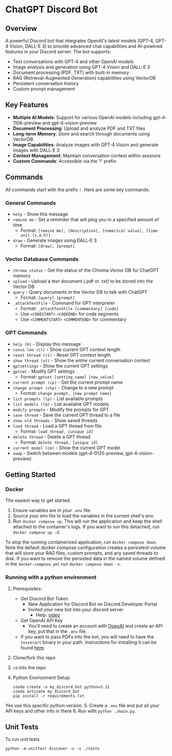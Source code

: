 # ChatGPT Discord Bot

## Overview
A powerful Discord bot that integrates OpenAI's latest models (GPT-4, GPT-4 Vision, DALL-E 3) to provide advanced chat capabilities and AI-powered features in your Discord server. The bot supports:

- Text conversations with GPT-4 and other OpenAI models
- Image analysis and generation using GPT-4 Vision and DALL-E 3
- Document processing (PDF, TXT) with built-in memory
- RAG (Retrieval-Augmented Generation) capabilities using VectorDB
- Persistent conversation history
- Custom prompt management

## Key Features
- **Multiple AI Models**: Support for various OpenAI models including gpt-4-1106-preview and gpt-4-vision-preview
- **Document Processing**: Upload and analyze PDF and TXT files
- **Long-term Memory**: Store and search through documents using VectorDB
- **Image Capabilities**: Analyze images with GPT-4 Vision and generate images with DALL-E 3
- **Context Management**: Maintain conversation context within sessions
- **Custom Commands**: Accessible via the '!' prefix

## Commands
All commands start with the prefix `!`. Here are some key commands:

### General Commands
- `help` - Show this message
- `remind me` - Set a reminder that will ping you in a specified amount of time
  - Format: `[remind me], [description], [numerical value], [time unit (s,m,h)]`
- `draw` - Generate images using DALL-E 3
  - Format: `[draw]; [prompt]`

### Vector Database Commands
- `chroma status` - Get the status of the Chroma Vector DB for ChatGPT memory
- `upload` - Upload a text document (.pdf or .txt) to be stored into the Vector DB
- `query` - Query documents in the Vector DB to talk with ChatGPT
  - Format: `[query] [prompt]`
- `_attachTextFile` - Command for GPT interpreter
  - Format: `_attachTextFile [commentary] [code]`
  - Use `<CODESTART>` `<CODEEND>` for code segments
  - Use `<COMMENTSTART>` `<COMMENTEND>` for commentary

### GPT Commands
- `help (h)` - Display this message
- `convo len (cl)` - Show current GPT context length
- `reset thread (rt)` - Reset GPT context length
- `show thread (st)` - Show the entire current conversation context
- `gptsettings` - Show the current GPT settings
- `gptset` - Modify GPT settings
  - Format: `gptset [setting_name] [new_value]`
- `current prompt (cp)` - Get the current prompt name
- `change prompt (chp)` - Change to a new prompt
  - Format: `change prompt, [new prompt name]`
- `list prompts (lp)` - List available prompts
- `list models (lm)` - List available GPT models
- `modify prompts` - Modify the prompts for GPT
- `save thread` - Save the current GPT thread to a file
- `show old threads` - Show saved threads
- `load thread` - Load a GPT thread from file
  - Format: `load thread, [unique id]`
- `delete thread` - Delete a GPT thread
  - Format: `delete thread, [unique id]`
- `current model (cm)` - Show the current GPT model
- `swap` - Switch between models (gpt-4-0125-preview, gpt-4-vision-preview)


## Getting Started

### Docker
The easiest way to get started.
1. Ensure variables are in your `.env` file.
2. Source your env file to load the variables in the current shell's env.
3. Run `docker compose up`. This will run the application and keep the shell attached to the 
container's logs. If you want to run this detached, run `docker compose up -d`.

To stop the running containerized application, run `docker compose down`.
Note the default docker compose configuration creates a persistent volume that will store your RAG files, custom prompts, 
and any saved threads to disk. 
If you want to remove the persisted data in the named volume defined in the `docker-compose.yml`
run `docker compose down -v`.

### Running with a python environment
1. Prerequisites:
    - Get Discord Bot Token
      - New Application for Discord Bot on Discord Developer Portal
      - Invited your new bot into your discord server
        - Help: [video](https://www.youtube.com/watch?v=hoDLj0IzZMU) 
    - Get OpenAI API Key
      - You'll need to create an account with [OpenAI](https://openai.com/) and create an API key, put that in the `.env` file.
    - If you want to pass PDFs into the bot, you will need to have the `tesseract` binary
    in your path. Instructions for installing it can be found [here](https://github.com/tesseract-ocr/tesseract?tab=readme-ov-file#installing-tesseract).

2. Clone/fork this repo
3. `cd` into the repo
4. Python Environment Setup:
    ```
    conda create -n my_discord_bot python=3.12
    conda activate my_discord_bot
    pip install -r requirements.txt
    ```
  Yes use this specific python version.
5. Create a `.env` file and put all your API keys and other info in there
6. Run with `python ./main.py`.

## Unit Tests

To run unit tests
```
python -m unittest discover -v -s ./tests
```
